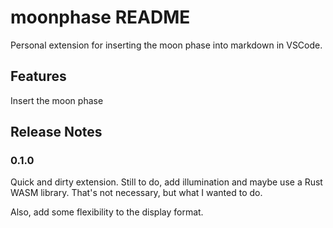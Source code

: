 # moonphase README

Personal extension for inserting the moon phase into markdown in VSCode.

## Features

Insert the moon phase

## Release Notes

### 0.1.0

Quick and dirty extension. Still to do, add illumination and maybe use a Rust WASM library. That's not necessary, but what I wanted to do.

Also, add some flexibility to the display format.
